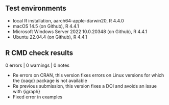 ## Test environments

* local R installation, aarch64-apple-darwin20, R 4.4.0
* macOS 14.5 (on Github), R 4.4.1
* Microsoft Windows Server 2022 10.0.20348 (on Github), R 4.4.1
* Ubuntu 22.04.4 (on Github), R 4.4.1

## R CMD check results

0 errors | 0 warnings | 0 notes

* Re errors on CRAN, this version fixes errors on Linux versions for which the {oaqc} package is not available
* Re previous submission, this version fixes a DOI and avoids an issue with {igraph}
* Fixed error in examples